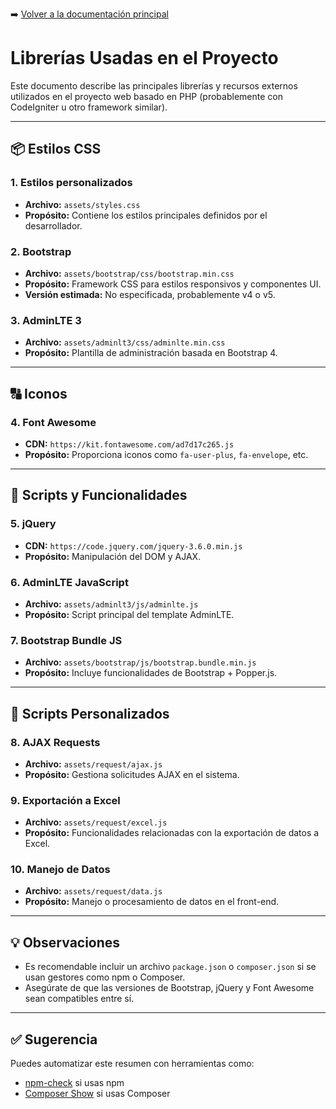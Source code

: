 ➡️ [Volver a la documentación principal](../README.md)

# Librerías Usadas en el Proyecto

Este documento describe las principales librerías y recursos externos utilizados en el proyecto web basado en PHP (probablemente con CodeIgniter u otro framework similar).

---

## 📦 Estilos CSS

### 1. **Estilos personalizados**
- **Archivo:** `assets/styles.css`
- **Propósito:** Contiene los estilos principales definidos por el desarrollador.

### 2. **Bootstrap**
- **Archivo:** `assets/bootstrap/css/bootstrap.min.css`
- **Propósito:** Framework CSS para estilos responsivos y componentes UI.
- **Versión estimada:** No especificada, probablemente v4 o v5.

### 3. **AdminLTE 3**
- **Archivo:** `assets/adminlt3/css/adminlte.min.css`
- **Propósito:** Plantilla de administración basada en Bootstrap 4.

---

## 🔠 Iconos

### 4. **Font Awesome**
- **CDN:** `https://kit.fontawesome.com/ad7d17c265.js`
- **Propósito:** Proporciona iconos como `fa-user-plus`, `fa-envelope`, etc.

---

## 🔧 Scripts y Funcionalidades

### 5. **jQuery**
- **CDN:** `https://code.jquery.com/jquery-3.6.0.min.js`
- **Propósito:** Manipulación del DOM y AJAX.

### 6. **AdminLTE JavaScript**
- **Archivo:** `assets/adminlt3/js/adminlte.js`
- **Propósito:** Script principal del template AdminLTE.

### 7. **Bootstrap Bundle JS**
- **Archivo:** `assets/bootstrap/js/bootstrap.bundle.min.js`
- **Propósito:** Incluye funcionalidades de Bootstrap + Popper.js.

---

## 📁 Scripts Personalizados

### 8. **AJAX Requests**
- **Archivo:** `assets/request/ajax.js`
- **Propósito:** Gestiona solicitudes AJAX en el sistema.

### 9. **Exportación a Excel**
- **Archivo:** `assets/request/excel.js`
- **Propósito:** Funcionalidades relacionadas con la exportación de datos a Excel.

### 10. **Manejo de Datos**
- **Archivo:** `assets/request/data.js`
- **Propósito:** Manejo o procesamiento de datos en el front-end.

---

## 💡 Observaciones

- Es recomendable incluir un archivo `package.json` o `composer.json` si se usan gestores como npm o Composer.
- Asegúrate de que las versiones de Bootstrap, jQuery y Font Awesome sean compatibles entre sí.

---

## ✅ Sugerencia

Puedes automatizar este resumen con herramientas como:
- [npm-check](https://www.npmjs.com/package/npm-check) si usas npm
- [Composer Show](https://getcomposer.org/doc/03-cli.md#show) si usas Composer

